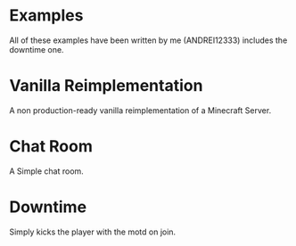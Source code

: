 # Examples
All of these examples have been written by me (ANDREI12333) includes the downtime one.

# Vanilla Reimplementation
A non production-ready vanilla reimplementation of a Minecraft Server.

# Chat Room
A Simple chat room.

# Downtime
Simply kicks the player with the motd on join.
